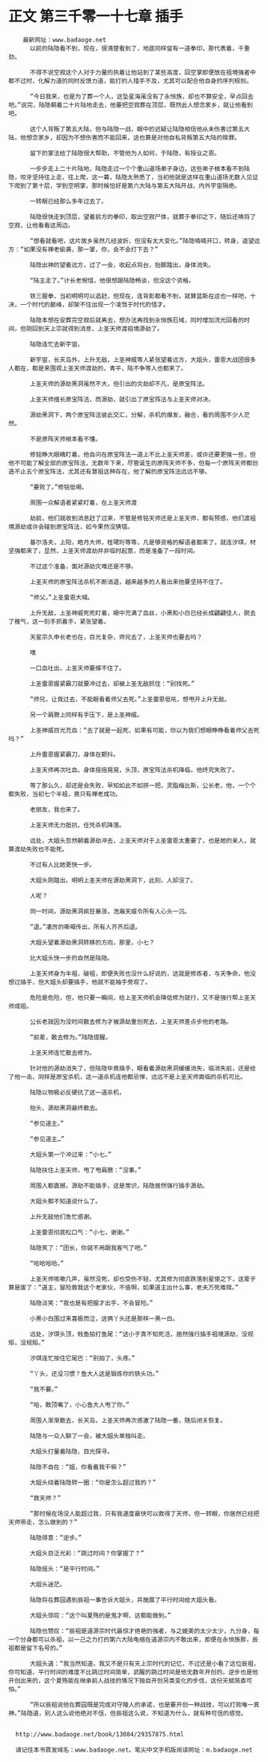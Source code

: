 # 正文 第三千零一十七章 插手
        最新网址：www.badaoge.net
          以前的陆隐看不到，现在，很清楚看到了，地底同样留有一道拳印，那代表着，千重劲。
      
          不得不说空寂这个人对于力量的执着让他站到了某些高度，回空掌即便放在祖境强者中都不过时，化解力道的同时反馈力道，能打的人措手不及，尤其可以配合他自身的序列规则。
      
          “今日我来，也是为了葬一个人，这坠星海虽没有了永恒族，却也不算安全，早点回去吧。”说完，陆隐朝着二十片陆地走去，他要把空寂葬在顶层，既然此人想念家乡，就让他看到吧。
      
          这个人背叛了第五大陆，但与陆隐一战，眼中的迟疑让陆隐相信他从未伤害过第五大陆，他想念家乡，却因为不想伤害而不能回来，这也算是对他自私背叛第五大陆的赎罪。
      
          留下的掌法给了陆隐很大帮助，不管他为人如何，于陆隐，有授业之恩。
      
          一步步走上二十片陆地，陆隐走过一个个重山道场弟子身边，这些弟子根本看不到陆隐，咬牙坚持往上走，往上爬，这一幕，陆隐太熟悉了，当初他就是这样在重山道场无数人见证下爬到了第十层，学到空明掌，那时候恰好是第六大陆与第五大陆开战，内外宇宙隔绝。
      
          一转眼已经那么多年过去了。
      
          陆隐很快走到顶层，望着前方的拳印，取出空寂尸体，就葬于拳印之下，随后还唤将了空寂，让他看看这周边。
      
          “想看就看吧，这片故乡虽然几经波折，但没有太大变化。”陆隐喃喃开口，转身，遥望远方：“如果没有禅老偷袭，那一掌，你，会不会打下去？”
      
          陆隐出神的望着远方，过了一会，收起点将台，抬脚踏出，身体消失。
      
          “陆主走了。”计长老惋惜，他很想跟陆隐畅谈，但没这个资格。
      
          铁三握拳，当初明明可以追赶，但现在，连背影都看不到，就算蓝斯在这也一样吧，十决，一个时代的巅峰，却架不住出现一个凌驾于时代的怪才。
      
          陆隐本想在安葬完空寂后就离去，想办法再找到永恒族厄域，同时增加流光回看的时间，但刚回到天上宗就得到消息，上圣天师渡祖境源劫了。
      
          陆隐连忙去新宇宙。
      
          新宇宙，长天岛外，上升无敌，上圣神威等人紧张望着远方，大姐头，雷恩大战团很多人都在，都是来围观上圣天师渡劫的，青平，陆不争等人也都来了。
      
          上圣天师的源劫黑洞虽然不大，但引出的灾劫却不凡，是原宝阵法。
      
          上圣天师擅长原宝阵法，而源劫，就引出了原宝阵法与上圣天师对决。
      
          源劫黑洞下，两个原宝阵法彼此交汇，分解，杀机的爆发，融合，看的周围不少人茫然。
      
          不是原阵天师根本看不懂。
      
          修铭睁大眼睛盯着，他自问在原宝阵法一道上不比上圣天师差，或许还要更强一些，但他不可能了解全部的原宝阵法，无数年下来，尽管诞生的原阵天师不多，但每一个原阵天师都创造不止五个原宝阵法，尤其还有慧祖这种存在，他了解的原宝阵法远远不够。
      
          “要败了。”修铭低喝。
      
          周围一众解语者紧紧盯着，在上圣天师渡
      
          劫前，他们就收到消息赶了过来，不管是修铭天师还是上圣天师，都有预感，他们渡祖境源劫或许会碰到原宝阵法，如今果然没猜错。
      
          基尔洛夫，上阳，皓月大师，桂珺珩等等，凡是够资格的解语者都来了，就连汐琪，材坚强都来了，显然，上圣天师渡劫并非临时起意，而是准备了一段时间。
      
          不过这个准备，面对源劫灾难还是不够。
      
          上圣天师的原宝阵法杀机不断消退，越来越多的人看出来他要坚持不住了。
      
          “师父。”上圣雷恩大喊。
      
          上升无敌，上圣神威死死盯着，眼中充满了血丝，小黑和小白已经长成翩翩佳人，脱去了稚气，这一刻手抓着手，紧张望着。
      
          天星宗久申长老也在，目光复杂，师兄去了，上圣天师也要去吗？
      
          噗
      
          一口血吐出，上圣天师要撑不住了。
      
          上圣雷恩握紧霸刀就要冲过去，却被上圣无敌抓住：“别找死。”
      
          “师兄，让我过去，不能眼看着师父去死。”上圣雷恩低吼，想甩开上升无敌。
      
          另一个肩膀上同样有手压下，是上圣神威。
      
          上圣神威目光充血：“去了就是一起死，如果有可能，你以为我们想眼睁睁看着师父去死吗？”
      
          上升雷恩握紧霸刀，身体在颤抖。
      
          上圣天师再次吐血，身体摇摇晃晃，头顶，原宝阵法杀机降临，他终究失败了。
      
          等了那么久，却还是会失败，早知如此不如拼一把，灵脂梅比斯，公长老，他，一个个都失败，当初七个半祖，竟只有禅老成功。
      
          老朋友，我也来了。
      
          上圣天师无力抵抗，任凭杀机降落。
      
          远处，大姐头忽然朝着源劫冲去，上圣天师对于上圣雷恩太重要了，也是她的亲人，就算渡劫失败也不能死。
      
          不过有人比她更快一步。
      
          大姐头刚踏出，明明上圣天师在源劫黑洞下，此刻，人却没了。
      
          人呢？
      
          同一时间，源劫黑洞疯狂暴涨，浩瀚天威令所有人心头一沉。
      
          “退。”凄厉的嘶喊传出，所有人齐齐后退。
      
          大姐头望着源劫黑洞转移的方向，那里，小七？
      
          比大姐头快一步的自然是陆隐。
      
          上圣天师身为半祖，破祖，即便失败也没什么好说的，这就是修炼者，与天争命，他没想过插手，但大姐头却要插手，他就不能袖手旁观了。
      
          危险是危险，但，他只要一瞬间，给上圣天师机会降低修为就行，又不是强行帮上圣天师成祖。
      
          公长老就因为没时间散去修为才被源劫重创死去，上圣天师差点步他的老路。
      
          “前辈，散去修为。”陆隐提醒。
      
          上圣天师连忙散去修为。
      
          针对他的源劫消失了，但陆隐毕竟插手，眼看着源劫黑洞缓缓消失，临消失前，还是给了他一击，同样是原宝杀机，这一道杀机连他都忌惮，远远不是上圣天师面临的杀机可比。
      
          陆隐以物极必反硬抗了这一道杀机，
      
          抬头，源劫黑洞最终散去。
      
          “参见道主。”
      
          “参见道主…”
      
          大姐头第一个冲过来：“小七。”
      
          陆隐扶住上圣天师，甩了甩肩膀：“没事。”
      
          周围人都震撼，源劫不能插手，这是常识，陆隐居然强行插手源劫。
      
          大姐头都不知道说什么了。
      
          上升无敌他们急忙感谢。
      
          上圣雷恩彻底松口气：“小七，谢谢。”
      
          陆隐笑了：“团长，你就不用跟我客气了吧。”
      
          “哈哈哈哈。”
      
          上圣天师咳嗽几声，虽然没死，却也受伤不轻，尤其修为彻底跌落到星使之下，这辈子算是废了：“道主，冒险救我这个老家伙，不值啊，如果道主出什么事，老夫万死难赎。”
      
          陆隐淡笑：“我也是有把握才出手，不会冒险。”
      
          小黑小白围过来喜极而泣，这俩丫头还是那样一黑一白。
      
          远处，汐琪头顶，贱鱼拍打鱼尾：“这小子真不知死活，居然强行插手祖境源劫，没规矩，没规矩。”
      
          汐琪连忙按住它尾巴：“别拍了，头疼。”
      
          “丫头，还没习惯？鱼大人这是锻炼你的铁头功。”
      
          “我不要。”
      
          “哈，敢顶嘴了，小心鱼大人甩了你。”
      
          周围人渐渐散去，长天岛，上圣天师再次感激了陆隐一番，随后闭关恢复。
      
          陆隐与一众人聊了一会，被大姐头单独叫走。
      
          大姐头打量着陆隐，目光探寻。
      
          陆隐不自在：“姐，你看着我干嘛？”
      
          大姐头绕着陆隐转一圈：“你是怎么超过我的？”
      
          “救天师？”
      
          “那时候在场没人能超过我，只有我速度最快可以救得了天师，但一转眼，你居然已经把天师带走，怎么做到的？”
      
          陆隐得意：“逆步。”
      
          大姐头目泛光彩：“跳过时间？你掌握了？”
      
          陆隐摇头：“是平行时间。”
      
          大姐头迷茫。
      
          陆隐将在葬园遇到辰祖一事告诉大姐头，并施展了平行时间给大姐头看。
      
          大姐头惊叹：“这个叫夏殇的是鬼才啊，这都能做到。”
      
          陆隐也赞叹：“辰祖是道源宗时代最惊才绝艳的强者，与之媲美的太少太少，九分身，每一个分身都可以杀祖，以一己之力打的第六大陆龟缩在道源宗内不敢出来，即便在永恒族那，辰祖都是留下名号的。”
      
          大姐头道：“我当然知道，我又不是只有天上宗时代的记忆，不过还是小看了这位辰祖，你可知道，平行时间的难度不比跳过时间简单，武醒的跳过时间是他无数年开创的，逆步也是他开创出来的，这个夏殇能在继承前人战技的情况下独自开创另类变化的步伐，这份天赋简直可怕。”
      
          “所以辰祖说他在葬园既是完成对守陵人的承诺，也是要开创一种战技，可以打败唯一真神。”陆隐道，别人这么说他绝对不信，但辰祖这么说，不知道为什么，就有种可信的感觉。
      
      
      http://www.badaoge.net/book/13084/29357875.html
      
      请记住本书首发域名：www.badaoge.net。笔尖中文手机版阅读网址：m.badaoge.net
